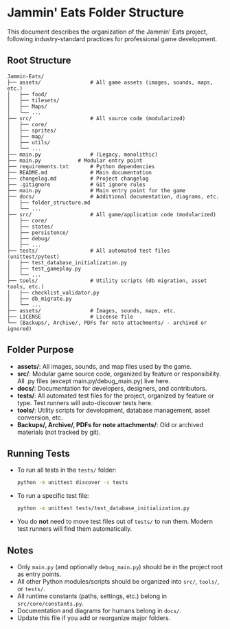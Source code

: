 # Jammin' Eats Folder Structure

This document describes the organization of the Jammin' Eats project, following industry-standard practices for professional game development.

## Root Structure

```
Jammin-Eats/
├── assets/                # All game assets (images, sounds, maps, etc.)
│   ├── food/
│   ├── tilesets/
│   ├── Maps/
│   └── ...
├── src/                   # All source code (modularized)
│   ├── core/
│   ├── sprites/
│   ├── map/
│   ├── utils/
│   └── ...
├── main.py                # (Legacy, monolithic)
├── main.py            # Modular entry point
├── requirements.txt       # Python dependencies
├── README.md              # Main documentation
├── changelog.md           # Project changelog
├── .gitignore             # Git ignore rules
├── main.py                # Main entry point for the game
├── docs/                  # Additional documentation, diagrams, etc.
│   ├── folder_structure.md
│   └── ...
├── src/                   # All game/application code (modularized)
│   ├── core/
│   ├── states/
│   ├── persistence/
│   ├── debug/
│   ├── ...
├── tests/                 # All automated test files (unittest/pytest)
│   ├── test_database_initialization.py
│   ├── test_gameplay.py
│   └── ...
├── tools/                 # Utility scripts (db migration, asset tools, etc.)
│   ├── checklist_validator.py
│   ├── db_migrate.py
│   └── ...
├── assets/                # Images, sounds, maps, etc.
├── LICENSE                # License file
└── (Backups/, Archive/, PDFs for note attachments/ - archived or ignored)
```

## Folder Purpose
- **assets/**: All images, sounds, and map files used by the game.
- **src/**: Modular game source code, organized by feature or responsibility. All .py files (except main.py/debug_main.py) live here.
- **docs/**: Documentation for developers, designers, and contributors.
- **tests/**: All automated test files for the project, organized by feature or type. Test runners will auto-discover tests here.
- **tools/**: Utility scripts for development, database management, asset conversion, etc.
- **Backups/, Archive/, PDFs for note attachments/**: Old or archived materials (not tracked by git).

## Running Tests
- To run all tests in the `tests/` folder:
  ```sh
  python -m unittest discover -s tests
  ```
- To run a specific test file:
  ```sh
  python -m unittest tests/test_database_initialization.py
  ```
- You do **not** need to move test files out of `tests/` to run them. Modern test runners will find them automatically.

## Notes
- Only `main.py` (and optionally `debug_main.py`) should be in the project root as entry points.
- All other Python modules/scripts should be organized into `src/`, `tools/`, or `tests/`.
- All runtime constants (paths, settings, etc.) belong in `src/core/constants.py`.
- Documentation and diagrams for humans belong in `docs/`.
- Update this file if you add or reorganize major folders.
